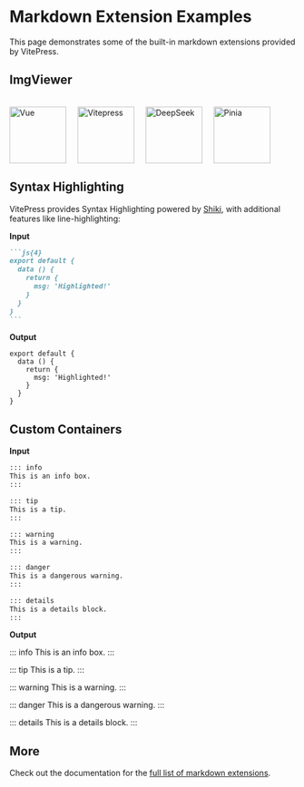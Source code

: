 # Markdown Extension Examples

This page demonstrates some of the built-in markdown extensions provided by VitePress.

## ImgViewer

<br/>
<div style="display: flex; gap: 20px">
  <img src="https://cn.vuejs.org/logo.svg" alt="Vue" width="100" >
  <img src="https://vitepress.dev/vitepress-logo-large.svg" alt="Vitepress" width="100" >
  <img src="https://chat.deepseek.com/favicon.svg" alt="DeepSeek" width="100">
  <img src="https://pinia.vuejs.org/logo.svg" alt="Pinia" width="100">
</div>

## Syntax Highlighting

VitePress provides Syntax Highlighting powered by [Shiki](https://github.com/shikijs/shiki), with additional features like line-highlighting:

**Input**

````md
```js{4}
export default {
  data () {
    return {
      msg: 'Highlighted!'
    }
  }
}
```
````

**Output**

```js{4}
export default {
  data () {
    return {
      msg: 'Highlighted!'
    }
  }
}
```

## Custom Containers

**Input**

```md
::: info
This is an info box.
:::

::: tip
This is a tip.
:::

::: warning
This is a warning.
:::

::: danger
This is a dangerous warning.
:::

::: details
This is a details block.
:::
```

**Output**

::: info
This is an info box.
:::

::: tip
This is a tip.
:::

::: warning
This is a warning.
:::

::: danger
This is a dangerous warning.
:::

::: details
This is a details block.
:::

## More

Check out the documentation for the [full list of markdown extensions](https://vitepress.dev/guide/markdown).
